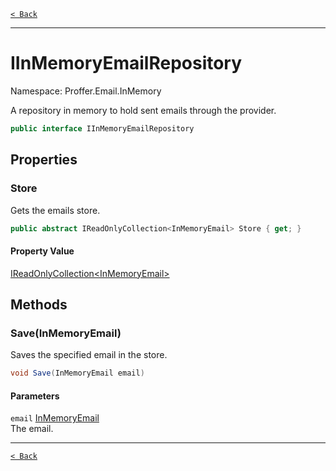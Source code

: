 [`< Back`](./)

---

# IInMemoryEmailRepository

Namespace: Proffer.Email.InMemory

A repository in memory to hold sent emails through the provider.

```csharp
public interface IInMemoryEmailRepository
```

## Properties

### **Store**

Gets the emails store.

```csharp
public abstract IReadOnlyCollection<InMemoryEmail> Store { get; }
```

#### Property Value

[IReadOnlyCollection&lt;InMemoryEmail&gt;](https://docs.microsoft.com/en-us/dotnet/api/system.collections.generic.ireadonlycollection-1)<br>

## Methods

### **Save(InMemoryEmail)**

Saves the specified email in the store.

```csharp
void Save(InMemoryEmail email)
```

#### Parameters

`email` [InMemoryEmail](./proffer.email.inmemory.inmemoryemail)<br>
The email.

---

[`< Back`](./)
